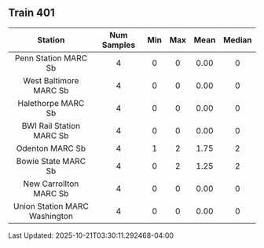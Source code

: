 ## Train 401

| Station | Num Samples | Min | Max | Mean | Median |
| :-----: | :---------: | :-: | :-: | :--: | :----: |
| Penn Station MARC Sb | 4 | 0 | 0 | 0.00 | 0 |
| West Baltimore MARC Sb | 4 | 0 | 0 | 0.00 | 0 |
| Halethorpe MARC Sb | 4 | 0 | 0 | 0.00 | 0 |
| BWI Rail Station MARC Sb | 4 | 0 | 0 | 0.00 | 0 |
| Odenton MARC Sb | 4 | 1 | 2 | 1.75 | 2 |
| Bowie State MARC Sb | 4 | 0 | 2 | 1.25 | 2 |
| New Carrollton MARC Sb | 4 | 0 | 0 | 0.00 | 0 |
| Union Station MARC Washington | 4 | 0 | 0 | 0.00 | 0 |


Last Updated: 2025-10-21T03:30:11.292468-04:00